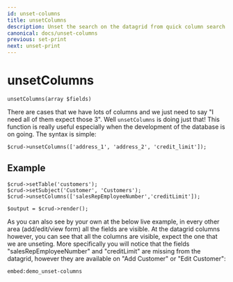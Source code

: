```yaml
---
id: unset-columns
title: unsetColumns
description: Unset the search on the datagrid from quick column search and from filtering.
canonical: docs/unset-columns
previous: set-print
next: unset-print
---
```


# unsetColumns

<pre><code class="language-php">unsetColumns(array $fields)</code></pre>
There are cases that we have lots of columns and we just need to say "I need all of them expect those 3". Well <code>unsetColumns</code> is doing just that! This function is really useful especially when the development of the database is on going. The syntax is simple:

<pre><code class="language-php">$crud->unsetColumns(['address_1', 'address_2', 'credit_limit']);</code></pre>

## Example

<pre><code class="language-php">$crud->setTable('customers');
$crud->setSubject('Customer', 'Customers');
$crud->unsetColumns(['salesRepEmployeeNumber','creditLimit']);

$output = $crud->render();</code></pre>

As you can also see by your own at the below live example, in every other area (add/edit/view form) all the fields are visible. At the datagrid columns however, you can see that all the columns are visible, expect the one that we are unseting. More specifically you will notice that the fields "salesRepEmployeeNumber" and "creditLimit" are missing from the datagrid, however they are available on "Add Customer" or "Edit Customer":

`embed:demo_unset-columns`